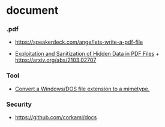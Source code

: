 # document

### .pdf

- https://speakerdeck.com/ange/lets-write-a-pdf-file

<!-- -->

- [Exploitation and Sanitization of Hidden Data in PDF Files](https://arxiv.org/pdf/2103.02707.pdf) + https://arxiv.org/abs/2103.02707

### Tool

- [Convert a Windows/DOS file extension to a mimetype.](https://dorper.me/ext2mime)

### Security

- https://github.com/corkami/docs
